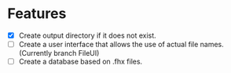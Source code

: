 # Features
- [x] Create output directory if it does not exist.
- [ ] Create a user interface that allows the use of actual file names.  (Currently branch FileUI)
- [ ] Create a database based on .fhx files.

